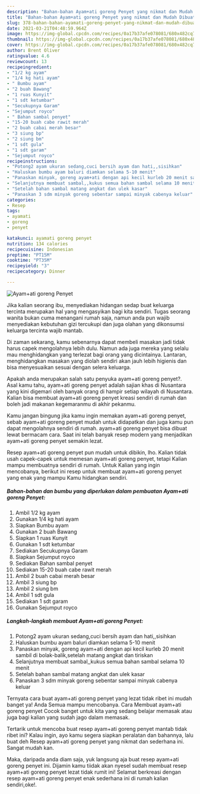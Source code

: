 ```yaml
---
description: "Bahan-bahan Ayam+ati goreng Penyet yang nikmat dan Mudah Dibuat"
title: "Bahan-bahan Ayam+ati goreng Penyet yang nikmat dan Mudah Dibuat"
slug: 378-bahan-bahan-ayamati-goreng-penyet-yang-nikmat-dan-mudah-dibuat
date: 2021-03-21T04:48:59.964Z
image: https://img-global.cpcdn.com/recipes/0a17b37afe078081/680x482cq70/ayamati-goreng-penyet-foto-resep-utama.jpg
thumbnail: https://img-global.cpcdn.com/recipes/0a17b37afe078081/680x482cq70/ayamati-goreng-penyet-foto-resep-utama.jpg
cover: https://img-global.cpcdn.com/recipes/0a17b37afe078081/680x482cq70/ayamati-goreng-penyet-foto-resep-utama.jpg
author: Brent Oliver
ratingvalue: 4.6
reviewcount: 13
recipeingredient:
- "1/2 kg ayam"
- "1/4 kg hati ayam"
- " Bumbu ayam"
- "2 buah Bawang"
- "1 ruas Kunyit"
- "1 sdt ketumbar"
- "Secukupnya Garam"
- "Sejumput royco"
- " Bahan sambal penyet"
- "15-20 buah cabe rawit merah"
- "2 buah cabai merah besar"
- "3 siung bp"
- "2 siung bm"
- "1 sdt gula"
- "1 sdt garam"
- "Sejumput royco"
recipeinstructions:
- "Potong2 ayam ukuran sedang,cuci bersih ayam dan hati,,sisihkan"
- "Haluskan bumbu ayam baluri diamkan selama 5-10 menit"
- "Panaskan minyak, goreng ayam+ati dengan api kecil kurleb 20 menit sambil di bolak-balik,setelah matang angkat dan tiriskan"
- "Selanjutnya membuat sambal,,kukus semua bahan sambal selama 10 menit"
- "Setelah bahan sambal matang angkat dan ulek kasar"
- "Panaskan 3 sdm minyak goreng sebentar sampai minyak cabenya keluar"
categories:
- Resep
tags:
- ayamati
- goreng
- penyet

katakunci: ayamati goreng penyet 
nutrition: 134 calories
recipecuisine: Indonesian
preptime: "PT15M"
cooktime: "PT35M"
recipeyield: "3"
recipecategory: Dinner

---
```



![Ayam+ati goreng Penyet](https://img-global.cpcdn.com/recipes/0a17b37afe078081/680x482cq70/ayamati-goreng-penyet-foto-resep-utama.jpg)

Jika kalian seorang ibu, menyediakan hidangan sedap buat keluarga tercinta merupakan hal yang mengasyikan bagi kita sendiri. Tugas seorang  wanita bukan cuma menangani rumah saja, namun anda pun wajib menyediakan kebutuhan gizi tercukupi dan juga olahan yang dikonsumsi keluarga tercinta wajib mantab.

Di zaman  sekarang, kamu sebenarnya dapat membeli masakan jadi tidak harus capek mengolahnya lebih dulu. Namun ada juga mereka yang selalu mau menghidangkan yang terlezat bagi orang yang dicintainya. Lantaran, menghidangkan masakan yang diolah sendiri akan jauh lebih higienis dan bisa menyesuaikan sesuai dengan selera keluarga. 



Apakah anda merupakan salah satu penyuka ayam+ati goreng penyet?. Asal kamu tahu, ayam+ati goreng penyet adalah sajian khas di Nusantara yang kini digemari oleh banyak orang di hampir setiap wilayah di Nusantara. Kalian bisa membuat ayam+ati goreng penyet kreasi sendiri di rumah dan boleh jadi makanan kegemaranmu di akhir pekanmu.

Kamu jangan bingung jika kamu ingin memakan ayam+ati goreng penyet, sebab ayam+ati goreng penyet mudah untuk didapatkan dan juga kamu pun dapat mengolahnya sendiri di rumah. ayam+ati goreng penyet bisa dibuat lewat bermacam cara. Saat ini telah banyak resep modern yang menjadikan ayam+ati goreng penyet semakin lezat.

Resep ayam+ati goreng penyet pun mudah untuk dibikin, lho. Kalian tidak usah capek-capek untuk memesan ayam+ati goreng penyet, tetapi Kalian mampu membuatnya sendiri di rumah. Untuk Kalian yang ingin mencobanya, berikut ini resep untuk membuat ayam+ati goreng penyet yang enak yang mampu Kamu hidangkan sendiri.

<!--inarticleads1-->

##### Bahan-bahan dan bumbu yang diperlukan dalam pembuatan Ayam+ati goreng Penyet:

1. Ambil 1/2 kg ayam
1. Gunakan 1/4 kg hati ayam
1. Siapkan  Bumbu ayam
1. Gunakan 2 buah Bawang
1. Siapkan 1 ruas Kunyit
1. Gunakan 1 sdt ketumbar
1. Sediakan Secukupnya Garam
1. Siapkan Sejumput royco
1. Sediakan  Bahan sambal penyet
1. Sediakan 15-20 buah cabe rawit merah
1. Ambil 2 buah cabai merah besar
1. Ambil 3 siung bp
1. Ambil 2 siung bm
1. Ambil 1 sdt gula
1. Sediakan 1 sdt garam
1. Gunakan Sejumput royco




<!--inarticleads2-->

##### Langkah-langkah membuat Ayam+ati goreng Penyet:

1. Potong2 ayam ukuran sedang,cuci bersih ayam dan hati,,sisihkan
1. Haluskan bumbu ayam baluri diamkan selama 5-10 menit
1. Panaskan minyak, goreng ayam+ati dengan api kecil kurleb 20 menit sambil di bolak-balik,setelah matang angkat dan tiriskan
1. Selanjutnya membuat sambal,,kukus semua bahan sambal selama 10 menit
1. Setelah bahan sambal matang angkat dan ulek kasar
1. Panaskan 3 sdm minyak goreng sebentar sampai minyak cabenya keluar




Ternyata cara buat ayam+ati goreng penyet yang lezat tidak ribet ini mudah banget ya! Anda Semua mampu mencobanya. Cara Membuat ayam+ati goreng penyet Cocok banget untuk kita yang sedang belajar memasak atau juga bagi kalian yang sudah jago dalam memasak.

Tertarik untuk mencoba buat resep ayam+ati goreng penyet mantab tidak ribet ini? Kalau ingin, ayo kamu segera siapkan peralatan dan bahannya, lalu buat deh Resep ayam+ati goreng penyet yang nikmat dan sederhana ini. Sangat mudah kan. 

Maka, daripada anda diam saja, yuk langsung aja buat resep ayam+ati goreng penyet ini. Dijamin kamu tiidak akan nyesel sudah membuat resep ayam+ati goreng penyet lezat tidak rumit ini! Selamat berkreasi dengan resep ayam+ati goreng penyet enak sederhana ini di rumah kalian sendiri,oke!.


